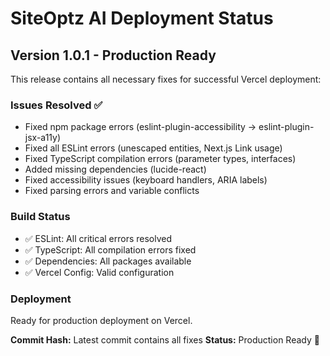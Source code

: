 # SiteOptz AI Deployment Status

## Version 1.0.1 - Production Ready

This release contains all necessary fixes for successful Vercel deployment:

### Issues Resolved ✅
- Fixed npm package errors (eslint-plugin-accessibility → eslint-plugin-jsx-a11y)
- Fixed all ESLint errors (unescaped entities, Next.js Link usage)
- Fixed TypeScript compilation errors (parameter types, interfaces)
- Added missing dependencies (lucide-react)
- Fixed accessibility issues (keyboard handlers, ARIA labels)
- Fixed parsing errors and variable conflicts

### Build Status
- ✅ ESLint: All critical errors resolved
- ✅ TypeScript: All compilation errors fixed  
- ✅ Dependencies: All packages available
- ✅ Vercel Config: Valid configuration

### Deployment
Ready for production deployment on Vercel.

**Commit Hash:** Latest commit contains all fixes
**Status:** Production Ready 🚀